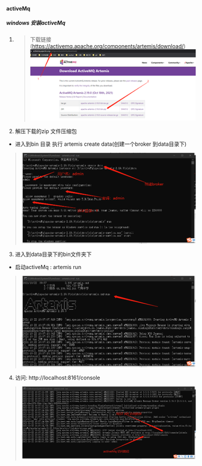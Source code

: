 #### activeMq
 ##### windows 安装activeMq
 1. > 下载链接(https://activemq.apache.org/components/artemis/download/)
![下载](./image/1634868993(1).png)
 2. 解压下载的zip 文件压缩包
   - 进入到bin 目录 执行 artemis create data(创建一个broker 到data目录下)
   >![创建broker](./image/1634869679(1).png)
 3. 进入到data目录下的bin文件夹下
   - 启动activeMq : artemis run 
  >![启动界面](./image/1634869528(1).png)   
 4. 访问: http://localhost:8161/console
  >![访问](./image/1634869959(1).png)
 #### 
